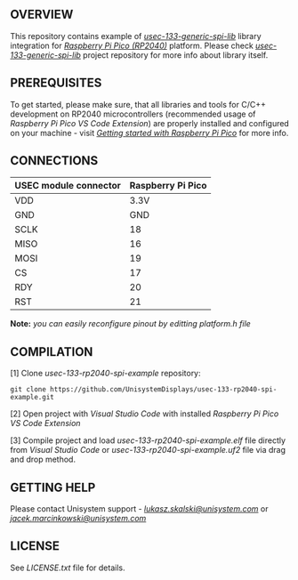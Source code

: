 OVERVIEW
--------

This repository contains example of [*usec-133-generic-spi-lib*](https://github.com/UnisystemDisplays/usec-133-generic-spi-lib) library integration for [*Raspberry Pi Pico (RP2040)*](https://www.raspberrypi.com/products/raspberry-pi-pico/) platform. Please check [*usec-133-generic-spi-lib*](https://github.com/UnisystemDisplays/usec-133-generic-spi-lib) project repository for more info about library itself.

PREREQUISITES
-------------

To get started, please make sure, that all libraries and tools for C/C++ development on RP2040 microcontrollers (recommended usage of *Raspberry Pi Pico VS Code Extension*) are properly installed and configured on your machine - visit [*Getting started with Raspberry Pi Pico*](https://datasheets.raspberrypi.com/pico/getting-started-with-pico.pdf) for more info.

CONNECTIONS
-----------

|  USEC module connector | Raspberry Pi Pico |
| ---- | ----- |
| VDD  | 3.3V  |
| GND  | GND   |
| SCLK | 18    |
| MISO | 16    |
| MOSI | 19    |
| CS   | 17    |
| RDY  | 20    |
| RST  | 21    |

__Note:__ *you can easily reconfigure pinout by editting platform.h file*

COMPILATION
-----------

[1] Clone *usec-133-rp2040-spi-example* repository:

`git clone https://github.com/UnisystemDisplays/usec-133-rp2040-spi-example.git`

[2] Open project with *Visual Studio Code* with installed *Raspberry Pi Pico VS Code Extension*

[3] Compile project and load *usec-133-rp2040-spi-example.elf* file directly from *Visual Studio Code* or *usec-133-rp2040-spi-example.uf2* file via drag and drop method.

GETTING HELP
------------

Please contact Unisystem support - [*<lukasz.skalski@unisystem.com>*](lukasz.skalski@unisystem.com) or [*<jacek.marcinkowski@unisystem.com>*](jacek.marcinkowski@unisystem.com)

LICENSE
-------

See *LICENSE.txt* file for details.
